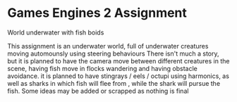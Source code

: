 # Games Engines 2 Assignment 
 World underwater with fish boids

This assignment is an underwater world, full of underwater creatures moving automounsly using steering behaviours
There isn't much a story, but it is planned to have the camera move between different creatures in the scene, having fish move 
in flocks wandering and having obstacle avoidance. it is planned to have stingrays / eels  / octupi using harmonics, as well as sharks
in which fish will flee from , while the shark will pursue the fish. Some ideas may be added or scrapped as nothing is final
